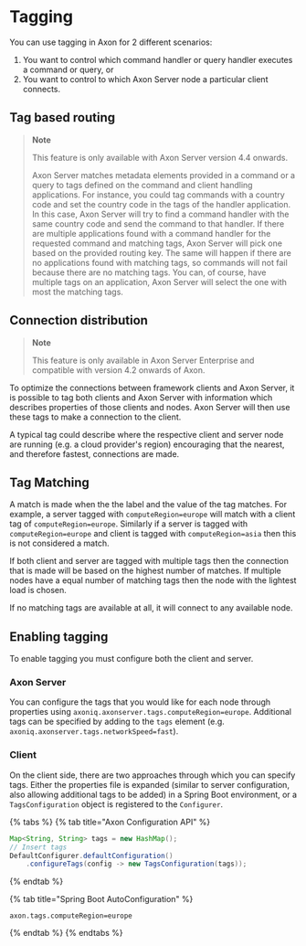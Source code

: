 # Tagging

You can use tagging in Axon for 2 different scenarios:

1. You want to control which command handler or query handler executes a command or query, or
2. You want to control to which Axon Server node a particular client connects.

## Tag based routing

> **Note**
>
> This feature is only available with Axon Server version 4.4 onwards.
>
> Axon Server matches metadata elements provided in a command or a query to tags defined on the command and client handling applications. For instance, you could tag commands with a country code and set the country code in the tags of the handler application. In this case, Axon Server will try to find a command handler with the same country code and send the command to that handler. If there are multiple applications found with a command handler for the requested command and matching tags, Axon Server will pick one based on the provided routing key. The same will happen if there are no applications found with matching tags, so commands will not fail because there are no matching tags. You can, of course, have multiple tags on an application, Axon Server will select the one with most the matching tags.

## Connection distribution

> **Note**
>
> This feature is only available in Axon Server Enterprise and compatible with version 4.2 onwards of Axon.

To optimize the connections between framework clients and Axon Server, it is possible to tag both clients and Axon Server with information which describes properties of those clients and nodes. Axon Server will then use these tags to make a connection to the client.‌

A typical tag could describe where the respective client and server node are running \(e.g. a cloud provider's region\) encouraging that the nearest, and therefore fastest, connections are made.‌

## Tag Matching <a id="tag-matching"></a>

A match is made when the the label and the value of the tag matches. For example, a server tagged with `computeRegion=europe` will match with a client tag of `computeRegion=europe`. Similarly if a server is tagged with `computeRegion=europe` and client is tagged with `computeRegion=asia` then this is not considered a match.‌

If both client and server are tagged with multiple tags then the connection that is made will be based on the highest number of matches. If multiple nodes have a equal number of matching tags then the node with the lightest load is chosen.‌

If no matching tags are available at all, it will connect to any available node.

## Enabling tagging <a id="enabling-tagging"></a>

To enable tagging you must configure both the client and server.

### Axon Server <a id="axon-server"></a>

You can configure the tags that you would like for each node through properties using `axoniq.axonserver.tags.computeRegion=europe`. Additional tags can be specified by adding to the `tags` element \(e.g. `axoniq.axonserver.tags.networkSpeed=fast`\).‌

### Client <a id="client"></a>

On the client side, there are two approaches through which you can specify tags. Either the properties file is expanded \(similar to server configuration, also allowing additional tags to be added\) in a Spring Boot environment, or a `TagsConfiguration` object is registered to the `Configurer`.

{% tabs %}
{% tab title="Axon Configuration API" %}
```java
Map<String, String> tags = new HashMap();
// Insert tags
DefaultConfigurer.defaultConfiguration()
    .configureTags(config -> new TagsConfiguration(tags));
```
{% endtab %}

{% tab title="Spring Boot AutoConfiguration" %}
```text
axon.tags.computeRegion=europe
```
{% endtab %}
{% endtabs %}

